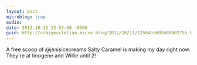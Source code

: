 ```yaml
---
layout: post
microblog: true
audio: 
date: 2012-10-11 12:57:58 -0500
guid: http://craigmcclellan.micro.blog/2012/10/11/t256453605689802755.html
---
```

A free scoop of @jenisicecreams Salty Caramel is making my day right now. They're at Imogene and Willie until 2!
